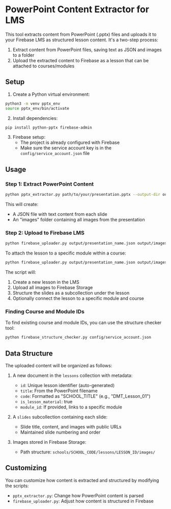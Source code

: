 # PowerPoint Content Extractor for LMS

This tool extracts content from PowerPoint (.pptx) files and uploads it to your Firebase LMS as structured lesson content. It's a two-step process:

1. Extract content from PowerPoint files, saving text as JSON and images to a folder
2. Upload the extracted content to Firebase as a lesson that can be attached to courses/modules

## Setup

1. Create a Python virtual environment:

```bash
python3 -m venv pptx_env
source pptx_env/bin/activate
```

2. Install dependencies:

```bash
pip install python-pptx firebase-admin
```

3. Firebase setup:
   - The project is already configured with Firebase
   - Make sure the service account key is in the `config/service_account.json` file

## Usage

### Step 1: Extract PowerPoint Content

```bash
python pptx_extractor.py path/to/your/presentation.pptx --output-dir output
```

This will create:
- A JSON file with text content from each slide
- An "images" folder containing all images from the presentation

### Step 2: Upload to Firebase LMS

```bash
python firebase_uploader.py output/presentation_name.json output/images config/service_account.json --school-code DMT
```

To attach the lesson to a specific module within a course:
```bash
python firebase_uploader.py output/presentation_name.json output/images config/service_account.json --course-id COURSE_ID_HERE --module-id MODULE_ID_HERE --school-code DMT
```

The script will:
1. Create a new lesson in the LMS
2. Upload all images to Firebase Storage
3. Structure the slides as a subcollection under the lesson
4. Optionally connect the lesson to a specific module and course

### Finding Course and Module IDs

To find existing course and module IDs, you can use the structure checker tool:

```bash
python firebase_structure_checker.py config/service_account.json
```

## Data Structure

The uploaded content will be organized as follows:

1. A new document in the `lessons` collection with metadata:
   - `id`: Unique lesson identifier (auto-generated)
   - `title`: From the PowerPoint filename
   - `code`: Formatted as "SCHOOL_TITLE" (e.g., "DMT_Lesson_01")
   - `is_lesson_material`: true
   - `module_id`: If provided, links to a specific module

2. A `slides` subcollection containing each slide:
   - Slide title, content, and images with public URLs
   - Maintained slide numbering and order

3. Images stored in Firebase Storage:
   - Path structure: `schools/SCHOOL_CODE/lessons/LESSON_ID/images/`

## Customizing

You can customize how content is extracted and structured by modifying the scripts:
- `pptx_extractor.py`: Change how PowerPoint content is parsed
- `firebase_uploader.py`: Adjust how content is structured in Firebase 